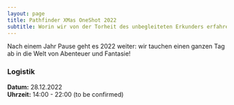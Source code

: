```yaml
---
layout: page
title: Pathfinder XMas OneShot 2022
subtitle: Worin wir von der Torheit des unbegleiteten Erkunders erfahren
---
```


Nach einem Jahr Pause geht es 2022 weiter: wir tauchen einen ganzen Tag ab in die Welt von Abenteuer und Fantasie!

### Logistik

**Datum:** 28.12.2022  
**Uhrzeit:** 14:00 - 22:00 (to be confirmed)  

